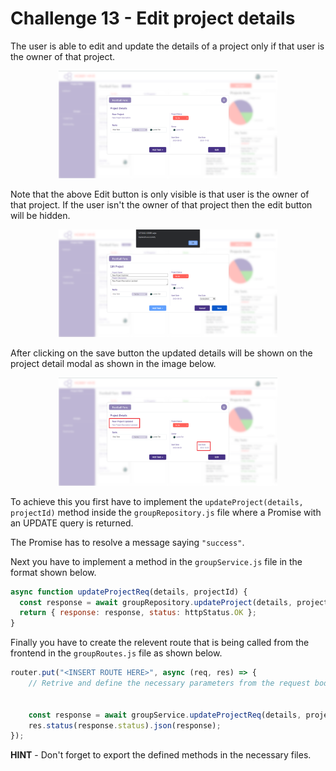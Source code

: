 # Challenge 13 - Edit project details

The user is able to edit and update the details of a project only if that user is the owner of that project.

<p align="center">
  <img src="./images/9a.png" width="350px">
</p>

Note that the above Edit button is only visible is that user is the owner of that project. If the user isn't the owner of that project then the edit button will be hidden.

<p align="center">
  <img src="./images/9b.png" width="350px">
</p>

After clicking on the save button the updated details will be shown on the project detail modal as shown in the image below.

<p align="center">
  <img src="./images/9c.png" width="350px">
</p>

To achieve this you first have to implement the `updateProject(details, projectId)` method inside the `groupRepository.js` file where a Promise with an UPDATE query is returned. 

The Promise has to resolve a message saying `"success"`.

Next you have to implement a method in the `groupService.js` file in the format shown below.

```javascript
async function updateProjectReq(details, projectId) {
  const response = await groupRepository.updateProject(details, projectId);
  return { response: response, status: httpStatus.OK };
}
```

Finally you have to create the relevent route that is being called from the frontend in the `groupRoutes.js` file as shown below.

```javascript
router.put("<INSERT ROUTE HERE>", async (req, res) => {
    // Retrive and define the necessary parameters from the request body and parameter here


    const response = await groupService.updateProjectReq(details, projectId);
    res.status(response.status).json(response);
});
```

**HINT** - Don't forget to export the defined methods in the necessary files.
